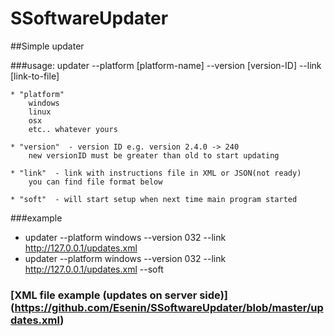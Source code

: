 SSoftwareUpdater
================

##Simple updater

###usage:
updater --platform [platform-name] --version [version-ID] --link [link-to-file]

	* "platform"
		windows
		linux
		osx
		etc.. whatever yours
	
	* "version"  - version ID e.g. version 2.4.0 -> 240 
		new versionID must be greater than old to start updating
	
	* "link"  - link with instructions file in XML or JSON(not ready)
		you can find file format below
	
	* "soft"  - will start setup when next time main program started

###example
 * updater --platform windows --version 032 --link http://127.0.0.1/updates.xml
 * updater --platform windows --version 032 --link http://127.0.0.1/updates.xml --soft

### [XML file example (updates on server side)] (https://github.com/Esenin/SSoftwareUpdater/blob/master/updates.xml)